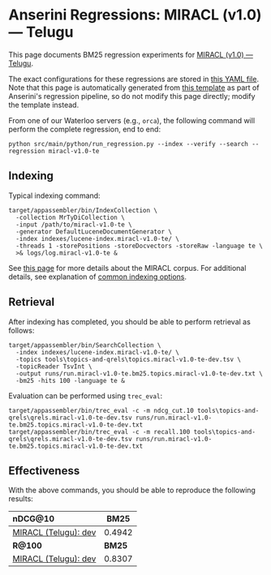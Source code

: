 # Anserini Regressions: MIRACL (v1.0) &mdash; Telugu

This page documents BM25 regression experiments for [MIRACL (v1.0) &mdash; Telugu](https://github.com/project-miracl/miracl).

The exact configurations for these regressions are stored in [this YAML file](../../src/main/resources/regression/miracl-v1.0-te.yaml).
Note that this page is automatically generated from [this template](../../src/main/resources/docgen/templates/miracl-v1.0-te.template) as part of Anserini's regression pipeline, so do not modify this page directly; modify the template instead.

From one of our Waterloo servers (e.g., `orca`), the following command will perform the complete regression, end to end:

```
python src/main/python/run_regression.py --index --verify --search --regression miracl-v1.0-te
```

## Indexing

Typical indexing command:

```
target/appassembler/bin/IndexCollection \
  -collection MrTyDiCollection \
  -input /path/to/miracl-v1.0-te \
  -generator DefaultLuceneDocumentGenerator \
  -index indexes/lucene-index.miracl-v1.0-te/ \
  -threads 1 -storePositions -storeDocvectors -storeRaw -language te \
  >& logs/log.miracl-v1.0-te &
```

See [this page](https://github.com/project-miracl/miracl) for more details about the MIRACL corpus.
For additional details, see explanation of [common indexing options](../../docs/common-indexing-options.md).

## Retrieval

After indexing has completed, you should be able to perform retrieval as follows:

```
target/appassembler/bin/SearchCollection \
  -index indexes/lucene-index.miracl-v1.0-te/ \
  -topics tools\topics-and-qrels\topics.miracl-v1.0-te-dev.tsv \
  -topicReader TsvInt \
  -output runs/run.miracl-v1.0-te.bm25.topics.miracl-v1.0-te-dev.txt \
  -bm25 -hits 100 -language te &
```

Evaluation can be performed using `trec_eval`:

```
target/appassembler/bin/trec_eval -c -m ndcg_cut.10 tools\topics-and-qrels\qrels.miracl-v1.0-te-dev.tsv runs/run.miracl-v1.0-te.bm25.topics.miracl-v1.0-te-dev.txt
target/appassembler/bin/trec_eval -c -m recall.100 tools\topics-and-qrels\qrels.miracl-v1.0-te-dev.tsv runs/run.miracl-v1.0-te.bm25.topics.miracl-v1.0-te-dev.txt
```

## Effectiveness

With the above commands, you should be able to reproduce the following results:

| **nDCG@10**                                                                                                  | **BM25**  |
|:-------------------------------------------------------------------------------------------------------------|-----------|
| [MIRACL (Telugu): dev](https://github.com/project-miracl/miracl)                                             | 0.4942    |
| **R@100**                                                                                                    | **BM25**  |
| [MIRACL (Telugu): dev](https://github.com/project-miracl/miracl)                                             | 0.8307    |
